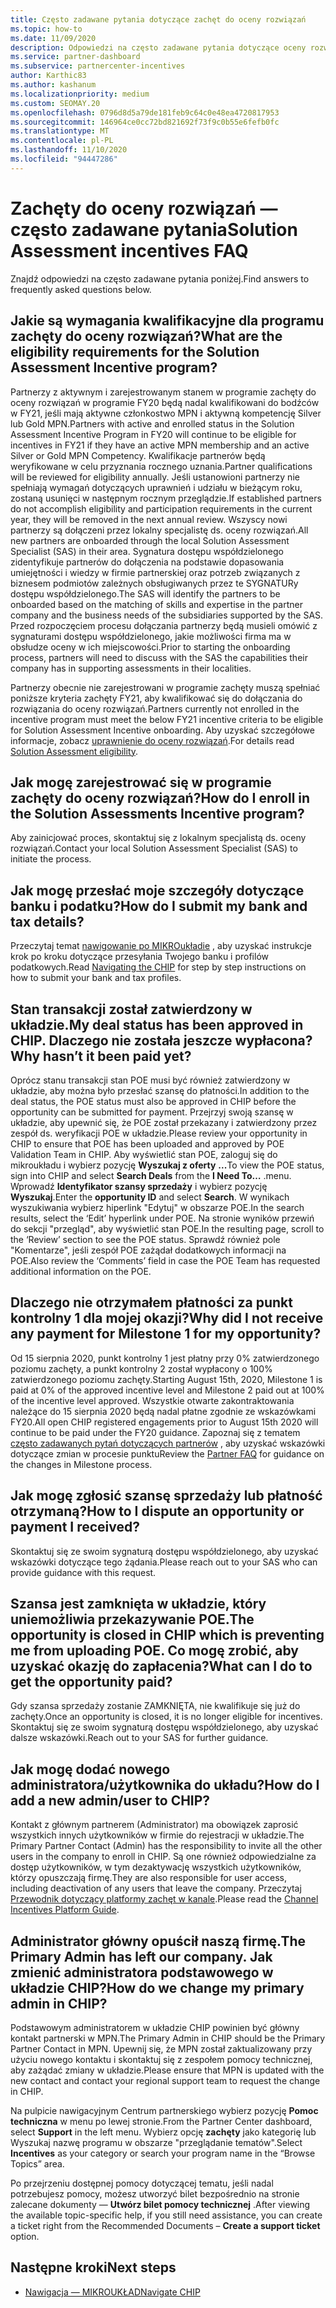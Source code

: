 ```yaml
---
title: Często zadawane pytania dotyczące zachęt do oceny rozwiązań
ms.topic: how-to
ms.date: 11/09/2020
description: Odpowiedzi na często zadawane pytania dotyczące oceny rozwiązań
ms.service: partner-dashboard
ms.subservice: partnercenter-incentives
author: Karthic83
ms.author: kashanum
ms.localizationpriority: medium
ms.custom: SEOMAY.20
ms.openlocfilehash: 0796d8d5a79de181feb9c64c0e48ea4720817953
ms.sourcegitcommit: 146964ce0cc72bd821692f73f9c0b55e6fefb0fc
ms.translationtype: MT
ms.contentlocale: pl-PL
ms.lasthandoff: 11/10/2020
ms.locfileid: "94447286"
---
```

# <a name="solution-assessment-incentives-faq"></a><span data-ttu-id="db35b-103">Zachęty do oceny rozwiązań — często zadawane pytania</span><span class="sxs-lookup"><span data-stu-id="db35b-103">Solution Assessment incentives FAQ</span></span>

<span data-ttu-id="db35b-104">Znajdź odpowiedzi na często zadawane pytania poniżej.</span><span class="sxs-lookup"><span data-stu-id="db35b-104">Find answers to frequently asked questions below.</span></span>

## <a name="what-are-the-eligibility-requirements-for-the-solution-assessment-incentive-program"></a><span data-ttu-id="db35b-105">Jakie są wymagania kwalifikacyjne dla programu zachęty do oceny rozwiązań?</span><span class="sxs-lookup"><span data-stu-id="db35b-105">What are the eligibility requirements for the Solution Assessment Incentive program?</span></span>

<span data-ttu-id="db35b-106">Partnerzy z aktywnym i zarejestrowanym stanem w programie zachęty do oceny rozwiązań w programie FY20 będą nadal kwalifikowani do bodźców w FY21, jeśli mają aktywne członkostwo MPN i aktywną kompetencję Silver lub Gold MPN.</span><span class="sxs-lookup"><span data-stu-id="db35b-106">Partners with active and enrolled status in the Solution Assessment Incentive Program in FY20 will continue to be eligible for incentives in FY21 if they have an active MPN membership and an active Silver or Gold MPN Competency.</span></span> <span data-ttu-id="db35b-107">Kwalifikacje partnerów będą weryfikowane w celu przyznania rocznego uznania.</span><span class="sxs-lookup"><span data-stu-id="db35b-107">Partner qualifications will be reviewed for eligibility annually.</span></span>  <span data-ttu-id="db35b-108">Jeśli ustanowioni partnerzy nie spełniają wymagań dotyczących uprawnień i udziału w bieżącym roku, zostaną usunięci w następnym rocznym przeglądzie.</span><span class="sxs-lookup"><span data-stu-id="db35b-108">If established partners do not accomplish eligibility and participation requirements in the current year, they will be removed in the next annual review.</span></span>  <span data-ttu-id="db35b-109">Wszyscy nowi partnerzy są dołączeni przez lokalny specjalistę ds. oceny rozwiązań.</span><span class="sxs-lookup"><span data-stu-id="db35b-109">All new partners are onboarded through the local Solution Assessment Specialist (SAS) in their area.</span></span>  <span data-ttu-id="db35b-110">Sygnatura dostępu współdzielonego zidentyfikuje partnerów do dołączenia na podstawie dopasowania umiejętności i wiedzy w firmie partnerskiej oraz potrzeb związanych z biznesem podmiotów zależnych obsługiwanych przez te SYGNATURy dostępu współdzielonego.</span><span class="sxs-lookup"><span data-stu-id="db35b-110">The SAS will identify the partners to be onboarded based on the matching of skills and expertise in the partner company and the business needs of the subsidiaries supported by the SAS.</span></span>
<span data-ttu-id="db35b-111">Przed rozpoczęciem procesu dołączania partnerzy będą musieli omówić z sygnaturami dostępu współdzielonego, jakie możliwości firma ma w obsłudze oceny w ich miejscowości.</span><span class="sxs-lookup"><span data-stu-id="db35b-111">Prior to starting the onboarding process, partners will need to discuss with the SAS the capabilities their company has in supporting assessments in their localities.</span></span> 

<span data-ttu-id="db35b-112">Partnerzy obecnie nie zarejestrowani w programie zachęty muszą spełniać poniższe kryteria zachęty FY21, aby kwalifikować się do dołączania do rozwiązania do oceny rozwiązań.</span><span class="sxs-lookup"><span data-stu-id="db35b-112">Partners currently not enrolled in the incentive program must meet the below FY21 incentive criteria to be eligible for Solution Assessment Incentive onboarding.</span></span> <span data-ttu-id="db35b-113">Aby uzyskać szczegółowe informacje, zobacz [uprawnienie do oceny rozwiązań](chip-solutions-assessment-eligible.md).</span><span class="sxs-lookup"><span data-stu-id="db35b-113">For details read [Solution Assessment eligibility](chip-solutions-assessment-eligible.md).</span></span>

## <a name="how-do-i-enroll-in-the-solution-assessments-incentive-program"></a><span data-ttu-id="db35b-114">Jak mogę zarejestrować się w programie zachęty do oceny rozwiązań?</span><span class="sxs-lookup"><span data-stu-id="db35b-114">How do I enroll in the Solution Assessments Incentive program?</span></span>

<span data-ttu-id="db35b-115">Aby zainicjować proces, skontaktuj się z lokalnym specjalistą ds. oceny rozwiązań.</span><span class="sxs-lookup"><span data-stu-id="db35b-115">Contact your local Solution Assessment Specialist (SAS) to initiate the process.</span></span>

## <a name="how-do-i-submit-my-bank-and-tax-details"></a><span data-ttu-id="db35b-116">Jak mogę przesłać moje szczegóły dotyczące banku i podatku?</span><span class="sxs-lookup"><span data-stu-id="db35b-116">How do I submit my bank and tax details?</span></span>

<span data-ttu-id="db35b-117">Przeczytaj temat [nawigowanie po MIKROukładie](chip-intro.md) , aby uzyskać instrukcje krok po kroku dotyczące przesyłania Twojego banku i profilów podatkowych.</span><span class="sxs-lookup"><span data-stu-id="db35b-117">Read [Navigating the CHIP](chip-intro.md) for step by step instructions on how to submit your bank and tax profiles.</span></span>

## <a name="my-deal-status-has-been-approved-in-chip-why-hasnt-it-been-paid-yet"></a><span data-ttu-id="db35b-118">Stan transakcji został zatwierdzony w układzie.</span><span class="sxs-lookup"><span data-stu-id="db35b-118">My deal status has been approved in CHIP.</span></span> <span data-ttu-id="db35b-119">Dlaczego nie została jeszcze wypłacona?</span><span class="sxs-lookup"><span data-stu-id="db35b-119">Why hasn’t it been paid yet?</span></span>

<span data-ttu-id="db35b-120">Oprócz stanu transakcji stan POE musi być również zatwierdzony w układzie, aby można było przesłać szansę do płatności.</span><span class="sxs-lookup"><span data-stu-id="db35b-120">In addition to the deal status, the POE status must also be approved in CHIP before the opportunity can be submitted for payment.</span></span> <span data-ttu-id="db35b-121">Przejrzyj swoją szansę w układzie, aby upewnić się, że POE został przekazany i zatwierdzony przez zespół ds. weryfikacji POE w układzie.</span><span class="sxs-lookup"><span data-stu-id="db35b-121">Please review your opportunity in CHIP to ensure that POE has been uploaded and approved by POE Validation Team in CHIP.</span></span> <span data-ttu-id="db35b-122">Aby wyświetlić stan POE, zaloguj się do mikroukładu i wybierz pozycję **Wyszukaj z oferty** **...**</span><span class="sxs-lookup"><span data-stu-id="db35b-122">To view the POE status, sign into CHIP and select **Search Deals** from the **I Need To…**</span></span> <span data-ttu-id="db35b-123">.</span><span class="sxs-lookup"><span data-stu-id="db35b-123">menu.</span></span> <span data-ttu-id="db35b-124">Wprowadź **Identyfikator szansy sprzedaży** i wybierz pozycję **Wyszukaj**.</span><span class="sxs-lookup"><span data-stu-id="db35b-124">Enter the **opportunity ID** and select **Search**.</span></span> <span data-ttu-id="db35b-125">W wynikach wyszukiwania wybierz hiperlink "Edytuj" w obszarze POE.</span><span class="sxs-lookup"><span data-stu-id="db35b-125">In the search results, select the ‘Edit’ hyperlink under POE.</span></span> <span data-ttu-id="db35b-126">Na stronie wyników przewiń do sekcji "przegląd", aby wyświetlić stan POE.</span><span class="sxs-lookup"><span data-stu-id="db35b-126">In the resulting page, scroll to the ‘Review’ section to see the POE status.</span></span> <span data-ttu-id="db35b-127">Sprawdź również pole "Komentarze", jeśli zespół POE zażądał dodatkowych informacji na POE.</span><span class="sxs-lookup"><span data-stu-id="db35b-127">Also review the ‘Comments’ field in case the POE Team has requested additional information on the POE.</span></span>

## <a name="why-did-i-not-receive-any-payment-for-milestone-1-for-my-opportunity"></a><span data-ttu-id="db35b-128">Dlaczego nie otrzymałem płatności za punkt kontrolny 1 dla mojej okazji?</span><span class="sxs-lookup"><span data-stu-id="db35b-128">Why did I not receive any payment for Milestone 1 for my opportunity?</span></span>

<span data-ttu-id="db35b-129">Od 15 sierpnia 2020, punkt kontrolny 1 jest płatny przy 0% zatwierdzonego poziomu zachęty, a punkt kontrolny 2 został wypłacony o 100% zatwierdzonego poziomu zachęty.</span><span class="sxs-lookup"><span data-stu-id="db35b-129">Starting August 15th, 2020, Milestone 1 is paid at 0% of the approved incentive level and Milestone 2 paid out at 100% of the incentive level approved.</span></span> <span data-ttu-id="db35b-130">Wszystkie otwarte zakontraktowania należące do 15 sierpnia 2020 będą nadal płatne zgodnie ze wskazówkami FY20.</span><span class="sxs-lookup"><span data-stu-id="db35b-130">All open CHIP registered engagements prior to August 15th 2020 will continue to be paid under the FY20 guidance.</span></span> <span data-ttu-id="db35b-131">Zapoznaj się z tematem [często zadawanych pytań dotyczących partnerów](https://assetsprod.microsoft.com/solution-assessment-incentive-program-faq.pdf) , aby uzyskać wskazówki dotyczące zmian w procesie punktu</span><span class="sxs-lookup"><span data-stu-id="db35b-131">Review the [Partner FAQ](https://assetsprod.microsoft.com/solution-assessment-incentive-program-faq.pdf) for guidance on the changes in Milestone process.</span></span>

## <a name="how-to-i-dispute-an-opportunity-or-payment-i-received"></a><span data-ttu-id="db35b-132">Jak mogę zgłosić szansę sprzedaży lub płatność otrzymaną?</span><span class="sxs-lookup"><span data-stu-id="db35b-132">How to I dispute an opportunity or payment I received?</span></span>

<span data-ttu-id="db35b-133">Skontaktuj się ze swoim sygnaturą dostępu współdzielonego, aby uzyskać wskazówki dotyczące tego żądania.</span><span class="sxs-lookup"><span data-stu-id="db35b-133">Please reach out to your SAS who can provide guidance with this request.</span></span>

## <a name="the-opportunity-is-closed-in-chip-which-is-preventing-me-from-uploading-poe-what-can-i-do-to-get-the-opportunity-paid"></a><span data-ttu-id="db35b-134">Szansa jest zamknięta w układzie, który uniemożliwia przekazywanie POE.</span><span class="sxs-lookup"><span data-stu-id="db35b-134">The opportunity is closed in CHIP which is preventing me from uploading POE.</span></span> <span data-ttu-id="db35b-135">Co mogę zrobić, aby uzyskać okazję do zapłacenia?</span><span class="sxs-lookup"><span data-stu-id="db35b-135">What can I do to get the opportunity paid?</span></span>

<span data-ttu-id="db35b-136">Gdy szansa sprzedaży zostanie ZAMKNIĘTA, nie kwalifikuje się już do zachęty.</span><span class="sxs-lookup"><span data-stu-id="db35b-136">Once an opportunity is closed, it is no longer eligible for incentives.</span></span> <span data-ttu-id="db35b-137">Skontaktuj się ze swoim sygnaturą dostępu współdzielonego, aby uzyskać dalsze wskazówki.</span><span class="sxs-lookup"><span data-stu-id="db35b-137">Reach out to your SAS for further guidance.</span></span>

## <a name="how-do-i-add-a-new-adminuser-to-chip"></a><span data-ttu-id="db35b-138">Jak mogę dodać nowego administratora/użytkownika do układu?</span><span class="sxs-lookup"><span data-stu-id="db35b-138">How do I add a new admin/user to CHIP?</span></span>

<span data-ttu-id="db35b-139">Kontakt z głównym partnerem (Administrator) ma obowiązek zaprosić wszystkich innych użytkowników w firmie do rejestracji w układzie.</span><span class="sxs-lookup"><span data-stu-id="db35b-139">The Primary Partner Contact (Admin) has the responsibility to invite all the other users in the company to enroll in CHIP.</span></span> <span data-ttu-id="db35b-140">Są one również odpowiedzialne za dostęp użytkowników, w tym dezaktywację wszystkich użytkowników, którzy opuszczają firmę.</span><span class="sxs-lookup"><span data-stu-id="db35b-140">They are also responsible for user access, including deactivation of any users that leave the company.</span></span> <span data-ttu-id="db35b-141">Przeczytaj [Przewodnik dotyczący platformy zachęt w kanale](chip-intro.md).</span><span class="sxs-lookup"><span data-stu-id="db35b-141">Please read the [Channel Incentives Platform Guide](chip-intro.md).</span></span>

## <a name="the-primary-admin-has-left-our-company-how-do-we-change-my-primary-admin-in-chip"></a><span data-ttu-id="db35b-142">Administrator główny opuścił naszą firmę.</span><span class="sxs-lookup"><span data-stu-id="db35b-142">The Primary Admin has left our company.</span></span> <span data-ttu-id="db35b-143">Jak zmienić administratora podstawowego w układzie CHIP?</span><span class="sxs-lookup"><span data-stu-id="db35b-143">How do we change my primary admin in CHIP?</span></span>

<span data-ttu-id="db35b-144">Podstawowym administratorem w układzie CHIP powinien być główny kontakt partnerski w MPN.</span><span class="sxs-lookup"><span data-stu-id="db35b-144">The Primary Admin in CHIP should be the Primary Partner Contact in MPN.</span></span> <span data-ttu-id="db35b-145">Upewnij się, że MPN został zaktualizowany przy użyciu nowego kontaktu i skontaktuj się z zespołem pomocy technicznej, aby zażądać zmiany w układzie.</span><span class="sxs-lookup"><span data-stu-id="db35b-145">Please ensure that MPN is updated with the new contact and contact your regional support team to request the change in CHIP.</span></span>

<span data-ttu-id="db35b-146">Na pulpicie nawigacyjnym Centrum partnerskiego wybierz pozycję **Pomoc techniczna** w menu po lewej stronie.</span><span class="sxs-lookup"><span data-stu-id="db35b-146">From the Partner Center dashboard, select **Support** in the left menu.</span></span> <span data-ttu-id="db35b-147">Wybierz opcję **zachęty** jako kategorię lub Wyszukaj nazwę programu w obszarze "przeglądanie tematów".</span><span class="sxs-lookup"><span data-stu-id="db35b-147">Select **Incentives** as your category or search your program name in the “Browse Topics” area.</span></span>

<span data-ttu-id="db35b-148">Po przejrzeniu dostępnej pomocy dotyczącej tematu, jeśli nadal potrzebujesz pomocy, możesz utworzyć bilet bezpośrednio na stronie zalecane dokumenty — **Utwórz bilet pomocy technicznej** .</span><span class="sxs-lookup"><span data-stu-id="db35b-148">After viewing the available topic-specific help, if you still need assistance, you can create a ticket right from the Recommended Documents – **Create a support ticket** option.</span></span>

## <a name="next-steps"></a><span data-ttu-id="db35b-149">Następne kroki</span><span class="sxs-lookup"><span data-stu-id="db35b-149">Next steps</span></span>

- [<span data-ttu-id="db35b-150">Nawigacja — MIKROUKŁAD</span><span class="sxs-lookup"><span data-stu-id="db35b-150">Navigate CHIP</span></span>](chip-intro.md)
